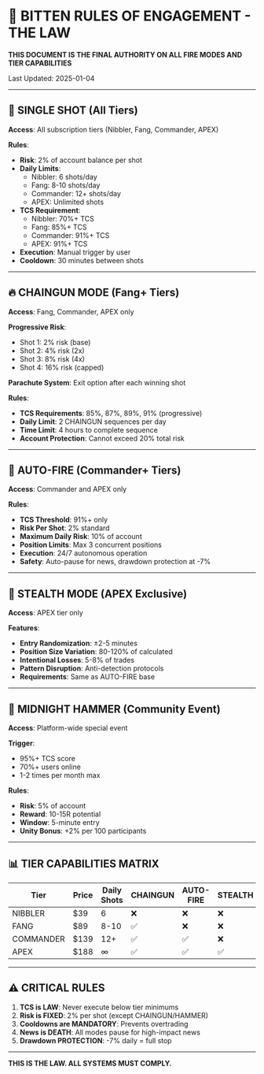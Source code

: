 # 📜 BITTEN RULES OF ENGAGEMENT - THE LAW

**THIS DOCUMENT IS THE FINAL AUTHORITY ON ALL FIRE MODES AND TIER CAPABILITIES**

Last Updated: 2025-01-04

---

## 🎯 **SINGLE SHOT** (All Tiers)
**Access**: All subscription tiers (Nibbler, Fang, Commander, APEX)

**Rules**:
- **Risk**: 2% of account balance per shot
- **Daily Limits**: 
  - Nibbler: 6 shots/day
  - Fang: 8-10 shots/day
  - Commander: 12+ shots/day
  - APEX: Unlimited shots
- **TCS Requirement**: 
  - Nibbler: 70%+ TCS
  - Fang: 85%+ TCS
  - Commander: 91%+ TCS
  - APEX: 91%+ TCS
- **Execution**: Manual trigger by user
- **Cooldown**: 30 minutes between shots

---

## 🔥 **CHAINGUN MODE** (Fang+ Tiers)
**Access**: Fang, Commander, APEX only

**Progressive Risk**:
- Shot 1: 2% risk (base)
- Shot 2: 4% risk (2x)
- Shot 3: 8% risk (4x)
- Shot 4: 16% risk (capped)

**Parachute System**: Exit option after each winning shot

**Rules**:
- **TCS Requirements**: 85%, 87%, 89%, 91% (progressive)
- **Daily Limit**: 2 CHAINGUN sequences per day
- **Time Limit**: 4 hours to complete sequence
- **Account Protection**: Cannot exceed 20% total risk

---

## 🤖 **AUTO-FIRE** (Commander+ Tiers)
**Access**: Commander and APEX only

**Rules**:
- **TCS Threshold**: 91%+ only
- **Risk Per Shot**: 2% standard
- **Maximum Daily Risk**: 10% of account
- **Position Limits**: Max 3 concurrent positions
- **Execution**: 24/7 autonomous operation
- **Safety**: Auto-pause for news, drawdown protection at -7%

---

## 👻 **STEALTH MODE** (APEX Exclusive)
**Access**: APEX tier only

**Features**:
- **Entry Randomization**: ±2-5 minutes
- **Position Size Variation**: 80-120% of calculated
- **Intentional Losses**: 5-8% of trades
- **Pattern Disruption**: Anti-detection protocols
- **Requirements**: Same as AUTO-FIRE base

---

## 🔨 **MIDNIGHT HAMMER** (Community Event)
**Access**: Platform-wide special event

**Trigger**: 
- 95%+ TCS score
- 70%+ users online
- 1-2 times per month max

**Rules**:
- **Risk**: 5% of account
- **Reward**: 10-15R potential
- **Window**: 5-minute entry
- **Unity Bonus**: +2% per 100 participants

---

## 📊 **TIER CAPABILITIES MATRIX**

| Tier | Price | Daily Shots | CHAINGUN | AUTO-FIRE | STEALTH |
|------|-------|-------------|----------|-----------|---------|
| NIBBLER | $39 | 6 | ❌ | ❌ | ❌ |
| FANG | $89 | 8-10 | ✅ | ❌ | ❌ |
| COMMANDER | $139 | 12+ | ✅ | ✅ | ❌ |
| APEX | $188 | ∞ | ✅ | ✅ | ✅ |

---

## ⚠️ **CRITICAL RULES**

1. **TCS is LAW**: Never execute below tier minimums
2. **Risk is FIXED**: 2% per shot (except CHAINGUN/HAMMER)
3. **Cooldowns are MANDATORY**: Prevents overtrading
4. **News is DEATH**: All modes pause for high-impact news
5. **Drawdown PROTECTION**: -7% daily = full stop

---

**THIS IS THE LAW. ALL SYSTEMS MUST COMPLY.**